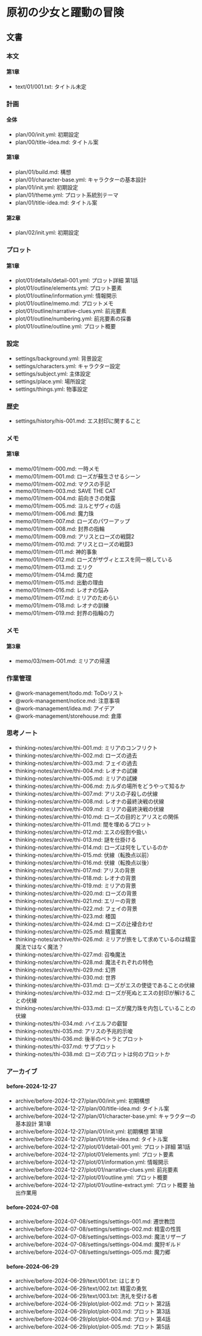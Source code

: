 # 原初の少女と躍動の冒険
## 文書
### 本文
#### 第1章
- text/01/001.txt: タイトル未定

### 計画
#### 全体
- plan/00/init.yml:      初期設定
- plan/00/title-idea.md: タイトル案

#### 第1章
- plan/01/build.md:           構想
- plan/01/character-base.yml: キャラクターの基本設計
- plan/01/init.yml:           初期設定
- plan/01/theme.yml:          プロット系統別テーマ
- plan/01/title-idea.md:      タイトル案

#### 第2章
- plan/02/init.yml:           初期設定

### プロット
#### 第1章
- plot/01/details/detail-001.yml:      プロット詳細 第1話
- plot/01/outline/elements.yml:        プロット要素
- plot/01/outline/information.yml:     情報開示
- plot/01/outline/memo.md:             プロットメモ
- plot/01/outline/narrative-clues.yml: 前兆要素
- plot/01/outline/numbering.yml:       前兆要素の採番
- plot/01/outline/outline.yml:         プロット概要

### 設定
- settings/background.yml: 背景設定
- settings/characters.yml: キャラクター設定
- settings/subject.yml:    主体設定
- settings/place.yml:      場所設定
- settings/things.yml:     物事設定

### 歴史
- settings/history/his-001.md: エス封印に関すること

### メモ
#### 第1章
- memo/01/mem-000.md: 一時メモ
- memo/01/mem-001.md: ローズが蘇生させるシーン
- memo/01/mem-002.md: マクスの手記
- memo/01/mem-003.md: SAVE THE CAT
- memo/01/mem-004.md: 前向きさの発露
- memo/01/mem-005.md: ヨルとザヴィの話
- memo/01/mem-006.md: 魔力珠
- memo/01/mem-007.md: ローズのパワーアップ
- memo/01/mem-008.md: 封界の指輪
- memo/01/mem-009.md: アリスとローズの戦闘2
- memo/01/mem-010.md: アリスとローズの戦闘3
- memo/01/mem-011.md: 神的事象
- memo/01/mem-012.md: ローズがザヴィとエスを同一視している
- memo/01/mem-013.md: エリク
- memo/01/mem-014.md: 魔力症
- memo/01/mem-015.md: 出動の理由
- memo/01/mem-016.md: レオナの悩み
- memo/01/mem-017.md: ミリアのためらい
- memo/01/mem-018.md: レオナの訓練
- memo/01/mem-019.md: 封界の指輪の力

### メモ
#### 第3章
- memo/03/mem-001.md: ミリアの帰還

### 作業管理
- @work-management/todo.md:       ToDoリスト
- @work-management/notice.md:     注意事項
- @work-management/idea.md:       アイデア
- @work-management/storehouse.md: 倉庫

### 思考ノート
- thinking-notes/archive/thi-001.md: ミリアのコンフリクト
- thinking-notes/archive/thi-002.md: ローズの過去
- thinking-notes/archive/thi-003.md: フェイの過去
- thinking-notes/archive/thi-004.md: レオナの試練
- thinking-notes/archive/thi-005.md: ミリアの試練
- thinking-notes/archive/thi-006.md: カルダの場所をどうやって知るか
- thinking-notes/archive/thi-007.md: アリスの子殺しの伏線
- thinking-notes/archive/thi-008.md: レオナの最終決戦の伏線
- thinking-notes/archive/thi-009.md: ミリアの最終決戦の伏線
- thinking-notes/archive/thi-010.md: ローズの目的とアリスとの関係
- thinking-notes/archive/thi-011.md: 間を埋めるプロット
- thinking-notes/archive/thi-012.md: エスの役割や扱い
- thinking-notes/archive/thi-013.md: 謎を仕掛ける
- thinking-notes/archive/thi-014.md: ローズは何をしているのか
- thinking-notes/archive/thi-015.md: 伏線（転換点以前）
- thinking-notes/archive/thi-016.md: 伏線（転換点以後）
- thinking-notes/archive/thi-017.md: アリスの背景
- thinking-notes/archive/thi-018.md: レオナの背景
- thinking-notes/archive/thi-019.md: ミリアの背景
- thinking-notes/archive/thi-020.md: ローズの背景
- thinking-notes/archive/thi-021.md: エリーの背景
- thinking-notes/archive/thi-022.md: フェイの背景
- thinking-notes/archive/thi-023.md: 楼国
- thinking-notes/archive/thi-024.md: ローズの辻褄合わせ
- thinking-notes/archive/thi-025.md: 精霊魔法
- thinking-notes/archive/thi-026.md: ミリアが旅をして求めているのは精霊魔法ではなく魔法？
- thinking-notes/archive/thi-027.md: 召喚魔法
- thinking-notes/archive/thi-028.md: 魔法それぞれの特色
- thinking-notes/archive/thi-029.md: 幻界
- thinking-notes/archive/thi-030.md: 世界
- thinking-notes/archive/thi-031.md: ローズがエスの使徒であることの伏線
- thinking-notes/archive/thi-032.md: ローズが死ぬとエスの封印が解けることの伏線
- thinking-notes/archive/thi-033.md: ローズが魔力珠を内包していることの伏線
- thinking-notes/thi-034.md: ハイエルフの叡智
- thinking-notes/thi-035.md: アリスの予兆的示唆
- thinking-notes/thi-036.md: 後半のペトラとプロット
- thinking-notes/thi-037.md: サブプロット
- thinking-notes/thi-038.md: ローズのプロットは何のプロットか

### アーカイブ
#### before-2024-12-27
- archive/before-2024-12-27/plan/00/init.yml:            初期構想
- archive/before-2024-12-27/plan/00/title-idea.md:       タイトル案
- archive/before-2024-12-27/plan/01/character-base.yml:  キャラクターの基本設計 第1章
- archive/before-2024-12-27/plan/01/init.yml:            初期構想 第1章
- archive/before-2024-12-27/plan/01/title-idea.md:       タイトル案
- archive/before-2024-12-27/plot/01/detail-001.yml:      プロット詳細 第1話
- archive/before-2024-12-27/plot/01/elements.yml:        プロット要素
- archive/before-2024-12-27/plot/01/information.yml:     情報開示
- archive/before-2024-12-27/plot/01/narrative-clues.yml: 前兆要素
- archive/before-2024-12-27/plot/01/outline.yml:         プロット概要
- archive/before-2024-12-27/plot/01/outline-extract.yml: プロット概要 抽出作業用

#### before-2024-07-08
- archive/before-2024-07-08/settings/settings-001.md: 遷世教団
- archive/before-2024-07-08/settings/settings-002.md: 精霊の性質
- archive/before-2024-07-08/settings/settings-003.md: 魔法リザーブ
- archive/before-2024-07-08/settings/settings-004.md: 魔狩ギルド
- archive/before-2024-07-08/settings/settings-005.md: 魔力郷

#### before-2024-06-29
- archive/before-2024-06-29/text/001.txt: はじまり
- archive/before-2024-06-29/text/002.txt: 精霊の勇気
- archive/before-2024-06-29/text/003.txt: 洗礼を受ける者
- archive/before-2024-06-29/plot/plot-002.md: プロット 第2話
- archive/before-2024-06-29/plot/plot-003.md: プロット 第3話
- archive/before-2024-06-29/plot/plot-004.md: プロット 第4話
- archive/before-2024-06-29/plot/plot-005.md: プロット 第5話
